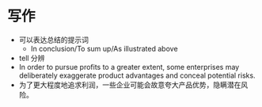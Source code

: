 # 写作

- 可以表达总结的提示词
    - In conclusion/To sum up/As illustrated above
- tell 分辨
- In order to pursue profits to a greater extent, some enterprises may deliberately exaggerate product advantages and conceal potential risks.
- 为了更大程度地追求利润，一些企业可能会故意夸大产品优势，隐瞒潜在风险。
